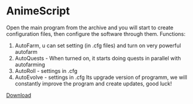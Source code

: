 # AnimeScript
Open the main program from the archive and you will start to create configuration files, then configure the software through them.
Functions:
1. AutoFarm, u can set setting (in .cfg files) and turn on very powerful autofarm
2. AutoQuests - When turned on, it starts doing quests in parallel with autofarming
3. AutoRoll - settings in .cfg
4. AutoEvolve - settings in .cfg
Its upgrade version of programm, we will constantly improve the program and create updates, good luck!

[Download](https://github.com/Fenix0127/AnimeScript/archive/refs/heads/main.zip)

   
